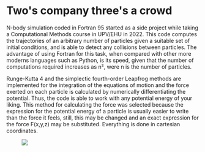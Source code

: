 # Two's company three's a crowd

N-body simulation coded in Fortran 95 started as a side project while taking a Computational Methods course in UPV/EHU in 2022. This code computes the trajectories of an arbitrary number of particles given a suitable set of initial conditions, and is able to detect any collisions between particles. The advantage of using Fortran for this task, when compared with other more moderns languages such as Python, is its speed, given that the number of computations required increases as n², were n is the number of particles.

Runge-Kutta 4 and the simplectic fourth-order Leapfrog methods are implemented for the integration of the equations of motion and the force exerted on each particle is calculated by numerically differentiating the potential. Thus, the code is able to work with any potential energy of your liking. This method for calculating the force was selected because the expression for the potential energy of a particle is usually easier to write than the force it feels, still, this may be changed and an exact expression for the force F(x,y,z) may be substituted. Everything is done in cartesian coordinates.



<figure>
   <img src="https://github.com/AsierLambarri/Two-is-company-three-is-a-crowd/assets/109964584/50e547c6-740c-4970-bdff-f37cdc44322f.gif">
</pFigure: Lemniscate dance for a three particle stable configuration under a newtonian potential. The motion happen in z=1. The gif is made with matplotlib.</p>
</figure>


